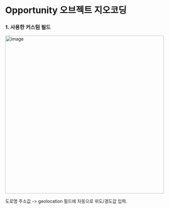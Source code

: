 # Opportunity 오브젝트 지오코딩

### 1. 사용한 커스텀 필드
<img width="504" alt="image" src="https://github.com/user-attachments/assets/a3545717-b1b9-40c4-9d4e-5ca87e23503d" />

도로명 주소값 -> geolocation 필드에 자동으로 위도/경도값 입력.
